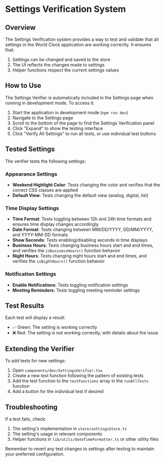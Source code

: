 # Settings Verification System

## Overview

The Settings Verification system provides a way to test and validate that all settings in the World Clock application are working correctly. It ensures that:

1. Settings can be changed and saved to the store
2. The UI reflects the changes made to settings
3. Helper functions respect the current settings values

## How to Use

The Settings Verifier is automatically included in the Settings page when running in development mode. To access it:

1. Start the application in development mode (`npm run dev`)
2. Navigate to the Settings page
3. Scroll to the bottom of the page to find the Settings Verification panel
4. Click "Expand" to show the testing interface
5. Click "Verify All Settings" to run all tests, or use individual test buttons

## Tested Settings

The verifier tests the following settings:

### Appearance Settings
- **Weekend Highlight Color**: Tests changing the color and verifies that the correct CSS classes are applied
- **Default View**: Tests changing the default view (analog, digital, list)

### Time Display Settings
- **Time Format**: Tests toggling between 12h and 24h time formats and ensures time display changes accordingly
- **Date Format**: Tests changing between MM/DD/YYYY, DD/MM/YYYY, and YYYY-MM-DD formats
- **Show Seconds**: Tests enabling/disabling seconds in time displays
- **Business Hours**: Tests changing business hours start and end times, and verifies the `isBusinessHours()` function behavior
- **Night Hours**: Tests changing night hours start and end times, and verifies the `isNightHours()` function behavior

### Notification Settings
- **Enable Notifications**: Tests toggling notification settings
- **Meeting Reminders**: Tests toggling meeting reminder settings

## Test Results

Each test will display a result:
- ✅ Green: The setting is working correctly
- ❌ Red: The setting is not working correctly, with details about the issue

## Extending the Verifier

To add tests for new settings:

1. Open `components/dev/SettingsVerifier.tsx`
2. Create a new test function following the pattern of existing tests
3. Add the test function to the `testFunctions` array in the `runAllTests` function
4. Add a button for the individual test if desired

## Troubleshooting

If a test fails, check:
1. The setting's implementation in `store/settingsStore.ts`
2. The setting's usage in relevant components
3. Helper functions in `lib/utils/dateTimeFormatter.ts` or other utility files

Remember to revert any test changes to settings after testing to maintain your preferred configuration. 